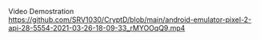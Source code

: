 Video Demostration
https://github.com/SRV1030/CryptD/blob/main/android-emulator-pixel-2-api-28-5554-2021-03-26-18-09-33_rMYOOqQ9.mp4

